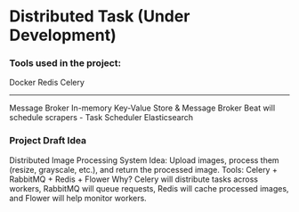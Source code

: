 # Distributed Task (Under Development)

### Tools used in the project:

Docker
Redis
Celery

---

Message Broker
In-memory Key-Value Store & Message Broker
Beat will schedule scrapers - Task Scheduler
Elasticsearch

### Project Draft Idea

Distributed Image Processing System
Idea: Upload images, process them (resize, grayscale, etc.), and return the processed image.
Tools: Celery + RabbitMQ + Redis + Flower
Why? Celery will distribute tasks across workers, RabbitMQ will queue requests, Redis will cache processed images, and Flower will help monitor workers.
